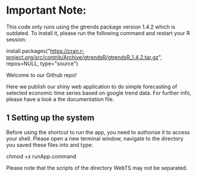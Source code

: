 
# Important Note:
This code only runs using the gtrends package version 1.4.2 which is outdated. To install it, please run the following command and restart your R session:

install.packages("https://cran.r-project.org/src/contrib/Archive/gtrendsR/gtrendsR_1.4.2.tar.gz", repos=NULL, type="source")


Welcome to our Github repo!

Here we publish our shiny web application to do simple forecasting of selected economic time series based on google trend data. For further info, please have a look a the documentation file.


## 1 Setting up the system

Before using the shortcut to run the app, you need to authorise it to access your shell. Please open a new terminal window, navigate to the directory you saved these files into and type:

chmod +x runApp.command

Please note that the scripts of the directory WebTS may not be separated.
